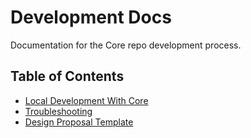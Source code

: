 # Development Docs

Documentation for the Core repo development process.

## Table of Contents

* [Local Development With Core](build.md)
* [Troubleshooting](troubleshooting.md)
* [Design Proposal Template](_proposal.md)
